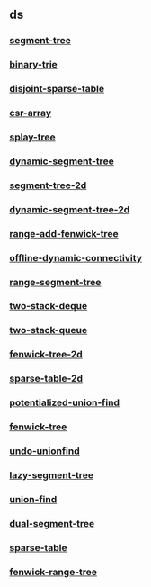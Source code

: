 ## ds
### [segment-tree]()
### [binary-trie]()
### [disjoint-sparse-table]()
### [csr-array]()
### [splay-tree]()
### [dynamic-segment-tree]()
### [segment-tree-2d]()
### [dynamic-segment-tree-2d]()
### [range-add-fenwick-tree]()
### [offline-dynamic-connectivity]()
### [range-segment-tree]()
### [two-stack-deque]()
### [two-stack-queue]()
### [fenwick-tree-2d]()
### [sparse-table-2d]()
### [potentialized-union-find]()
### [fenwick-tree]()
### [undo-unionfind]()
### [lazy-segment-tree]()
### [union-find]()
### [dual-segment-tree]()
### [sparse-table]()
### [fenwick-range-tree]()
